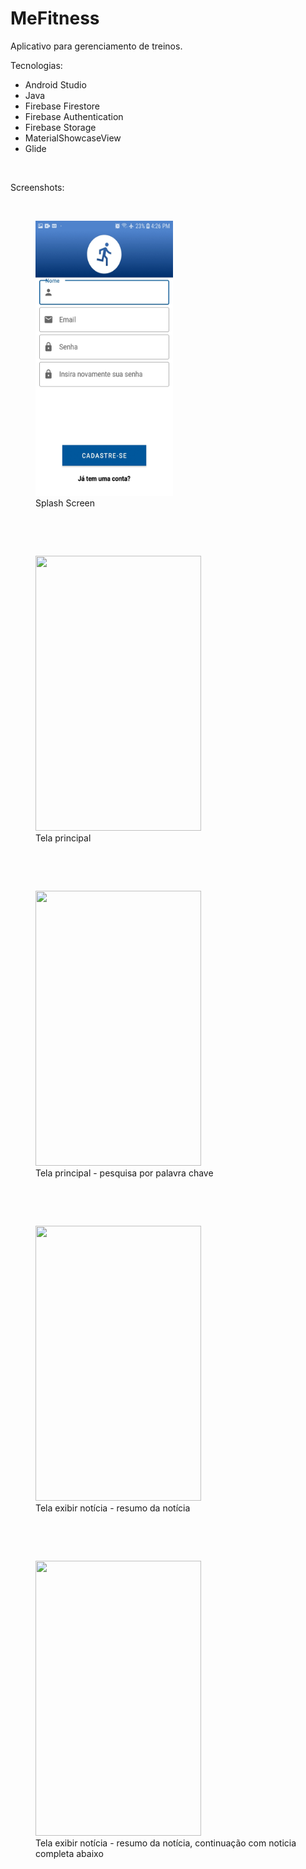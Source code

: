 # MeFitness
 Aplicativo para gerenciamento de treinos.
 
Tecnologias:
<ul>
  <li>Android Studio</li>
  <li>Java</li>
  <li>Firebase Firestore</li>
  <li>Firebase Authentication</li>
  <li>Firebase Storage</li>
  <li>MaterialShowcaseView</li>
  <li>Glide</li>
 
</ul>

<p><br></p>
Screenshots:
<p><br></p>
<figure>
	<img src="screenshot-01.jpg" width="220" height="440" />
	<figcaption>Splash Screen<br></figcaption>
</figure>
<p><br></p>
<p><br></p>
<figure>
	<img src="Screenshot_2.png" width="265" height="440" />
	<figcaption>Tela principal<br></figcaption>
</figure>
<p><br></p>
<p><br></p>
<figure>
	<img src="Screenshot_3.png" width="265" height="440" />
	<figcaption>Tela principal - pesquisa por palavra chave<br></figcaption>
</figure>
<p><br></p>
<p><br></p>
<figure>
	<img src="Screenshot_4.png" width="265" height="440" />
	<figcaption>Tela exibir notícia - resumo da notícia<br></figcaption>
</figure>
<p><br></p>
<p><br></p>
<figure>
	<img src="Screenshot_5.png" width="265" height="440" />
	<figcaption>Tela exibir notícia - resumo da notícia, continuação com noticia completa abaixo<br></figcaption>
</figure>
  
